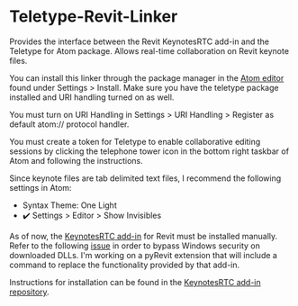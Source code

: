 # Teletype-Revit-Linker
Provides the interface between the Revit KeynotesRTC add-in and the Teletype
for Atom package. Allows real-time collaboration on Revit keynote files.

You can install this linker through the package manager in the
[Atom editor](https://atom.io/) found under Settings > Install. Make sure you
have the teletype package installed and URI handling turned on as well.

You must turn on URI Handling in Settings > URI Handling > Register as default
atom:// protocol handler.

You must create a token for Teletype to enable collaborative editing sessions
by clicking the telephone tower icon in the bottom right taskbar of Atom and
following the instructions.

Since keynote files are tab delimited text files, I recommend the following
settings in Atom:
- Syntax Theme: One Light
- :heavy_check_mark: Settings > Editor > Show Invisibles

As of now, the
[KeynotesRTC add-in](https://github.com/zachcmathews/keynotesRTC) for Revit
must be installed manually. Refer to the following
[issue](https://github.com/zachcmathews/LTFilter/issues/2) in order to bypass
Windows security on downloaded DLLs. I'm working on a pyRevit extension that
will include a command to replace the functionality provided by that add-in.

Instructions for installation can be found in the
[KeynotesRTC add-in repository](https://github.com/zachcmathews/keynotesRTC).
